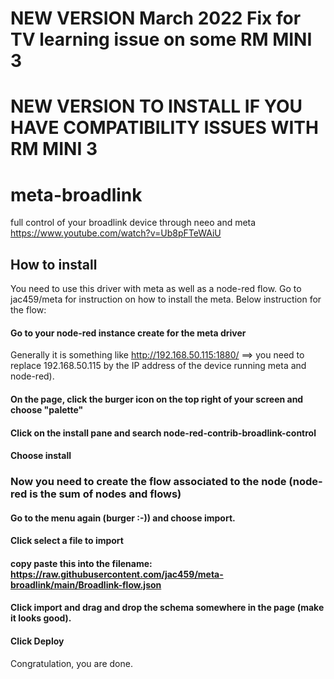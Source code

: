 # NEW VERSION March 2022 Fix for TV learning issue on some RM MINI 3 
# NEW VERSION TO INSTALL IF YOU HAVE COMPATIBILITY ISSUES WITH RM MINI 3 

# meta-broadlink
full control of your broadlink device through neeo and meta
https://www.youtube.com/watch?v=Ub8pFTeWAiU

## How to install
You need to use this driver with meta as well as a node-red flow.
Go to jac459/meta for instruction on how to install the meta.
Below instruction for the flow:

#### Go to your node-red instance create for the meta driver 
Generally it is something like http://192.168.50.115:1880/ ==> you need to replace 192.168.50.115 by the IP address of the device running meta and node-red).
#### On the page, click the burger icon on the top right of your screen and choose "palette"
#### Click on the install pane and search node-red-contrib-broadlink-control
#### Choose install
### Now you need to create the flow associated to the node (node-red is the sum of nodes and flows)
#### Go to the menu again (burger :-))  and choose import.
#### Click select a file to import
#### copy paste this into the filename: https://raw.githubusercontent.com/jac459/meta-broadlink/main/Broadlink-flow.json
#### Click import and drag and drop the schema somewhere in the page (make it looks good).
#### Click Deploy
Congratulation, you are done.
